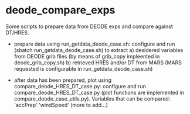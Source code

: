 # deode_compare_exps
Some scripts to prepare data from DEODE exps and compare against DT/HRES.

- prepare data using run_getdata_deode_case.sh: configure and run (sbatch run_getdata_deode_case.sh) to extract a) desidered variables from DEODE grib files (by means of grib_copy impleented in deode_grib_copy.sh) b) retrieved HRES and/or DT from MARS (MARS requested is configurable in run_getdata_deode_case.sh)

- after data has been prepared, plot using compare_deode_HRES_DT_case.py: configure and run compare_deode_HRES_DT_case.py (plot functions are implemented in compare_deode_case_utils.py). Variables that can be compared: 'accPrep' 'windSpeed' (more to add...)

